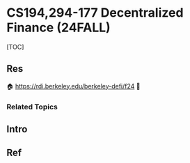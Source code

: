 # CS194,294-177 Decentralized Finance (24FALL)

[TOC]



## Res
🏠 https://rdi.berkeley.edu/berkeley-defi/f24
🚧 


### Related Topics



## Intro



## Ref
